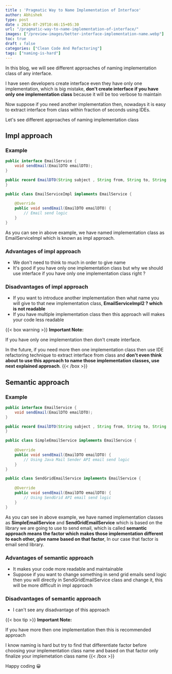 ```yaml
---
title : 'Pragmatic Way to Name Implementation of Interface'
author: Abhishek
type: post
date : 2024-07-29T10:46:15+05:30
url: "/pragmatic-way-to-name-implementation-of-interface/"
images: ["/preview-images/better-interface-implementation-name.webp"]
toc: true
draft : false
categories: ["Clean Code And Refactoring"]
tags: ["naming-is-hard"]
---
```


In this blog, we will see different approaches of 
naming implementation class of any interface.

I have seen developers create interface even they have only one implementation,
which is big mistake, **don't create interface if you have only one implementation
class** because it will be too verbose to maintain

Now suppose if you need another implementation then, nowadays it is easy
to extract interface from class within fraction of seconds using IDEs.

Let's see different approaches of naming implementation class

## Impl approach

### Example 

```java
public interface EmailService {
    void sendEmail(EmailDTO emailDTO);
}
```

```java
public record EmailDTO(String subject , String from, String to, String htmlEmailBody) {
}
```

```java
public class EmailServiceImpl implements EmailService {
 
    @Override
    public void sendEmail(EmailDTO emailDTO) {
        // Email send logic
    }
}
```

As you can see in above example, we have named implementation class
as EmailServiceImpl which is known as impl approach.

### Advantages of impl approach

* We don't need to think to much in order to give name
* It's good if you have only one implementation class but why we should use interface if you have only one implementation class right ?

### Disadvantages of impl approach

* If you want to introduce another implementation then what name you will give to that new implementation class, **EmailServiceImpl2 ? which is not readable** 
* If you have multiple implementation class then this approach will makes your code less readable 

{{< box warning >}}
**Important Note:**

If you have only one implementation then don't create interface.

In the future, if you need more then one implementation class then use IDE refactoring technique 
to extract interface from class and **don't even think about to use this approach to name those
implementation classes, use next explained approach**.
{{< /box >}}

## Semantic approach

### Example

```java
public interface EmailService {
    void sendEmail(EmailDTO emailDTO);
}
```

```java
public record EmailDTO(String subject , String from, String to, String htmlEmailBody) {
}
```

```java
public class SimpleEmailService implements EmailService {
 
    @Override
    public void sendEmail(EmailDTO emailDTO) {
        // Using Java Mail Sender API email send logic
    }
}
```

```java
public class SendGridEmailService implements EmailService {
 
    @Override
    public void sendEmail(EmailDTO emailDTO) {
        // Using SendGrid API email send logic
    }
}
```

As you can see in above example, we have named implementation classes
as **SimpleEmailService** and **SendGridEmailService** which is based on the library we are going to use
to send email, which is called **semantic approach means the factor which makes those implementation
different to each other, give name based on that factor**, In our case that factor is 
email send library.

### Advantages of semantic approach

* It makes your code more readable and maintainable
* Suppose if you want to change something in send grid emails send logic then you will directly in SendGridEmailService class and change it, this will be more difficult in impl approach

### Disadvantages of semantic approach

* I can't see any disadvantage of this approach

{{< box tip >}}
**Important Note:**

If you have more then one implementation then this is recommended approach

I know naming is hard but try to find that differentiate factor before choosing your implementation
class name and based on that factor only finalize your implemetation class name
{{< /box >}}

Happy coding :grinning:



